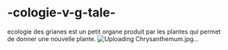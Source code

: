 # -cologie-v-g-tale-
ecologie des grianes  est un petit organe produit par les plantes qui permet de donner une nouvelle plante.
![Uploading Chrysanthemum.jpg…]()
